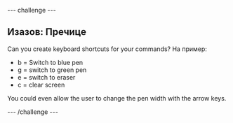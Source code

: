 \--- challenge \---

## Изазов: Пречице

Can you create keyboard shortcuts for your commands? На пример:

+ b = Switch to blue pen
+ g = switch to green pen
+ e = switch to eraser
+ c = clear screen

You could even allow the user to change the pen width with the arrow keys.

\--- /challenge \---